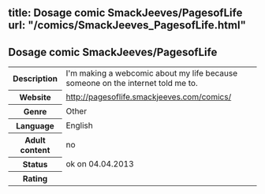 title: Dosage comic SmackJeeves/PagesofLife
url: "/comics/SmackJeeves_PagesofLife.html"
---
Dosage comic SmackJeeves/PagesofLife
-----------------------------------------

<table class="comicinfo">
<tr>
<th>Description</th><td>I'm making a webcomic about my life because someone on the internet told me to.</td>
</tr>
<tr>
<th>Website</th><td><a href="http://pagesoflife.smackjeeves.com/comics/">http://pagesoflife.smackjeeves.com/comics/</a></td>
</tr>
<tr>
<th>Genre</th><td>Other</td>
</tr>
<tr>
<th>Language</th><td>English</td>
</tr>
<tr>
<th>Adult content</th><td>no</td>
</tr>
<tr>
<th>Status</th><td>ok on 04.04.2013</td>
</tr>
<tr>
<th>Rating</th><td><div class="g-plusone" data-size="standard" data-annotation="bubble"
 data-href="http://pagesoflife.smackjeeves.com/comics/"></div></td>
</tr>
</table>
<script type="text/javascript">
  (function() {
    var po = document.createElement('script'); po.type = 'text/javascript'; po.async = true;
    po.src = 'https://apis.google.com/js/plusone.js';
    var s = document.getElementsByTagName('script')[0]; s.parentNode.insertBefore(po, s);
  })();
</script>
